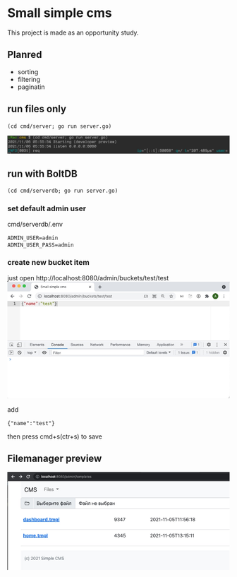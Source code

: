 # Small simple cms

This project is made as an opportunity study.

## Planred

- sorting
- filtering
- paginatin

## run files only
```
(cd cmd/server; go run server.go)
```
![tmpls](https://github.com/alexsuslov/cms/raw/main/cmd/server/static/images/run.jpg)


## run with BoltDB
```
(cd cmd/serverdb; go run server.go)
```

### set default admin user 

cmd/serverdb/.env
```
ADMIN_USER=admin
ADMIN_USER_PASS=admin
```

### create new bucket item
just open http://localhost:8080/admin/buckets/test/test
![tmpls](https://github.com/alexsuslov/cms/raw/main/cmd/serverdb/static/images/new.jpg)

add 
```
{"name":"test"}
```
then press cmd+s(ctr+s) to save

## Filemanager preview

![tmpls](https://github.com/alexsuslov/cms/raw/main/cmd/server/static/images/tmpls.jpg)
